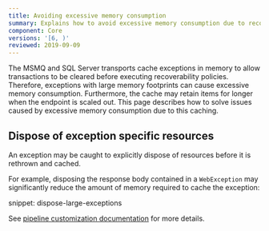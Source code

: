 ```yaml
---
title: Avoiding excessive memory consumption
summary: Explains how to avoid excessive memory consumption due to recoverability exception caching
component: Core
versions: '[6, )'
reviewed: 2019-09-09
---
```


The MSMQ and SQL Server transports cache exceptions in memory to allow transactions to be cleared before executing recoverability policies. Therefore, exceptions with large memory footprints can cause excessive memory consumption. Furthermore, the cache may retain items for longer when the endpoint is scaled out. This page describes how to solve issues caused by excessive memory consumption due to this caching.

## Dispose of exception specific resources

An exception may be caught to explicitly dispose of resources before it is rethrown and cached.

For example, disposing the response body contained in a `WebException` may significantly reduce the amount of memory required to cache the exception:

snippet: dispose-large-exceptions

See [pipeline customization documentation](/nservicebus/pipeline/manipulate-with-behaviors.md) for more details.